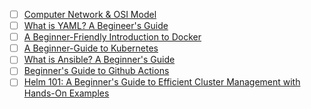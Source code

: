 

- [ ] [Computer Network & OSI Model](https://yashpimple.hashnode.dev/computer-network-and-osi-model)
- [ ] [What is YAML? A Begineer's Guide](https://yashpimple.hashnode.dev/what-is-yaml-a-begineers-guide)
- [ ] [A Beginner-Friendly Introduction to Docker](https://yashpimple.hashnode.dev/a-beginner-friendly-introduction-to-docker)
- [ ] [A Beginner-Guide to Kubernetes](https://yashpimple.hashnode.dev/a-beginner-guides-to-kubernetes)
- [ ] [What is Ansible? A Beginner's Guide](https://yashpimple.hashnode.dev/what-is-ansible-a-beginners-guide)
- [ ] [Beginner's Guide to Github Actions](https://yashpimple.hashnode.dev/beginners-guide-to-github-actions)
- [ ] [Helm 101: A Beginner's Guide to Efficient Cluster Management with Hands-On Examples](https://yashpimple.hashnode.dev/helm-101-a-beginners-guide-to-efficient-cluster-management-with-hands-on-examples-1)
